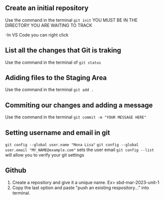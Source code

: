 ## Create an initial repository
Use the command in the terminal `git init` YOU MUST BE IN THE DIRECTORY YOU ARE WAITING TO TRACK 

-In VS Code you can right click 

## List all the changes that Git is traking 
Use the command in the terminal of `git status`

## Adiding files to the Staging Area 

Use the command in the terminal `git add .`

## Commiting our changes and adding a message 

Use the command in the terminal `git commit -m "YOUR MESSAGE HERE"`


## Setting username and email in git 
`git config --global user.name "Mona Lisa"`
`git config --global user.email "MY_NAME@example.com"` sets the user email 
`git config --list` will allow you to verify your git settings

## Github 
1. Create a repository and give it a unique name. Ex> sbd-mar-2023-unit-1
2. Copy the last option and paste "push an existing respository..." into terminal.
